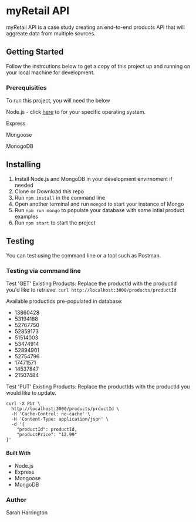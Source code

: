 # myRetail API

myRetail API is a case study creating an end-to-end products API that will aggreate data from multiple sources.

## Getting Started

Follow the instrcutions below to get a copy of this project up and running on your local machine for development.

### Prerequisities

To run this project, you will need the below 

Node.js - click [here](https://nodejs.org/en/download/package-manager/) to for your specific operating system.

Express

Mongoose

MonogoDB

## Installing

1. Install Node.js and MongoDB in your development envirnoment if needed
2. Clone or Download this repo
3. Run `npm install` in the command line
4. Open another terminal and run `mongod` to start your instance of Mongo
5. Run `npm run mongo` to populate your database with some intial product examples
6. Run `npm start` to start the project

## Testing

You can test using the command line or a tool such as Postman.

### Testing via command line

Test 'GET' Existing Products:
Replace the productId with the productId you'd like to retrieve.
`curl http://localhost:3000/products/productId`

Available productIds pre-populated in database:
* 13860428
* 53194188
* 52767750
* 52859173 
* 51514003
* 53474914
* 52894901
* 52754796
* 17471571
* 14537847
* 21507484

Test 'PUT' Existing Products:
Replace the productIds with the productId you would like to update.
```
curl -X PUT \
  http://localhost:3000/products/prductId \
  -H 'Cache-Control: no-cache' \
  -H 'Content-Type: application/json' \
  -d '{
	"productId": productId,
	"productPrice": "12.99"
}'
```

#### Built With
* Node.js
* Express
* Mongoose
* MongoDB

### Author
Sarah Harrington